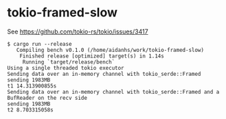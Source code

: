 # tokio-framed-slow

See https://github.com/tokio-rs/tokio/issues/3417

```
$ cargo run --release
   Compiling bench v0.1.0 (/home/aidanhs/work/tokio-framed-slow)
    Finished release [optimized] target(s) in 1.14s
     Running `target/release/bench`
Using a single threaded tokio executor
Sending data over an in-memory channel with tokio_serde::Framed
sending 1983MB
t1 14.313900855s
Sending data over an in-memory channel with tokio_serde::Framed and a BufReader on the recv side
sending 1983MB
t2 8.703315058s
```
